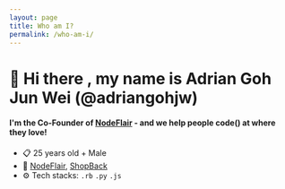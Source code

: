 ```yaml
---
layout: page
title: Who am I?
permalink: /who-am-i/
---
```


# 👋 Hi there , my name is Adrian Goh Jun Wei (@adriangohjw)

#### I'm the Co-Founder of [NodeFlair](https://www.nodeflair.com/) - and we help people <b>code() at where they love</b>!

- 📋 25 years old + Male
- 🏢 [NodeFlair](https://www.nodeflair.com), [ShopBack](https://www.shopback.sg)
- ⚙️ Tech stacks: `.rb` `.py` `.js`
